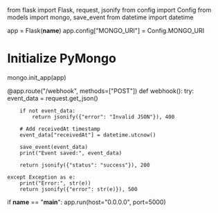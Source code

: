 from flask import Flask, request, jsonify
from config import Config
from models import mongo, save_event
from datetime import datetime

app = Flask(__name__)
app.config["MONGO_URI"] = Config.MONGO_URI

# Initialize PyMongo
mongo.init_app(app)

@app.route("/webhook", methods=["POST"])
def webhook():
    try:
        event_data = request.get_json()

        if not event_data:
            return jsonify({"error": "Invalid JSON"}), 400

        # Add receivedAt timestamp
        event_data["receivedAt"] = datetime.utcnow()

        save_event(event_data)
        print("Event saved:", event_data)

        return jsonify({"status": "success"}), 200

    except Exception as e:
        print("Error:", str(e))
        return jsonify({"error": str(e)}), 500

if __name__ == "__main__":
    app.run(host="0.0.0.0", port=5000)
